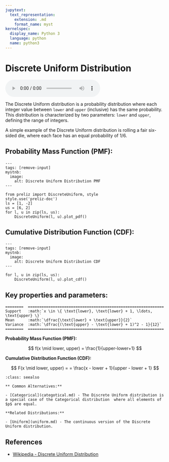 ```yaml
---
jupytext:
  text_representation:
    extension: .md
    format_name: myst
kernelspec:
  display_name: Python 3
  language: python
  name: python3
---
```

# Discrete Uniform Distribution

<audio controls> <source src="../../_static/discreteuniform.mp3" type="audio/mpeg"> This browser cannot play the pronunciation audio file for this distribution. </audio>

The Discrete Uniform distribution is a probability distribution where each integer value between `lower` and `upper` (inclusive) has the same probability. This distribution is characterized by two parameters: `lower` and `upper`, defining the range of integers.

A simple example of the Discrete Uniform distribution is rolling a fair six-sided die, where each face has an equal probability of 1/6.

## Probability Mass Function (PMF):

```{code-cell}
---
tags: [remove-input]
mystnb:
  image:
    alt: Discrete Uniform Distribution PMF
---

from preliz import DiscreteUniform, style
style.use('preliz-doc')
ls = [1, -2]
us = [6, 2]
for l, u in zip(ls, us):
    DiscreteUniform(l, u).plot_pdf()
```

## Cumulative Distribution Function (CDF):

```{code-cell}
---
tags: [remove-input]
mystnb:
  image:
    alt: Discrete Uniform Distribution CDF
---

for l, u in zip(ls, us):
    DiscreteUniform(l, u).plot_cdf()
```
## Key properties and parameters:

```{eval-rst}
========  ============================================================
Support   :math:`x \in \{ \text{lower}, \text{lower} + 1, \ldots, \text{upper} \}`
Mean      :math:`\dfrac{\text{lower} + \text{upper}}{2}`
Variance  :math:`\dfrac{(\text{upper} - \text{lower} + 1)^2 - 1}{12}`
========  ============================================================
```

**Probability Mass Function (PMF):**

$$
f(x \mid lower, upper) = \frac{1}{upper-lower+1}
$$

**Cumulative Distribution Function (CDF):**

$$
F(x \mid lower, upper) = = \frac{x - lower + 1}{upper - lower + 1}
$$

```{seealso}
:class: seealso

** Common Alternatives:**

- [Categorical](categotical.md) - The Discrete Uniform distribution is a special case of the Categorical distribution  where all elements of $p$ are equal.

**Related Distributions:**

- [Uniform](uniform.md) - The continuous version of the Discrete Uniform distribution.
```

## References

- [Wikipedia - Discrete Uniform Distribution](https://en.wikipedia.org/wiki/Discrete_uniform_distribution)

